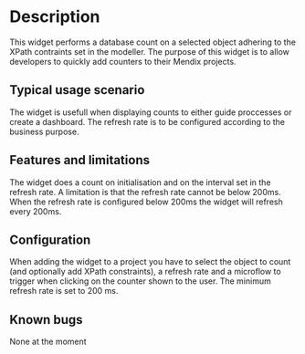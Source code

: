 # Description
This widget performs a database count on a selected object adhering to the XPath contraints set in the modeller. The purpose of this widget is to allow developers to quickly add counters to their Mendix projects. 

## Typical usage scenario
The widget is usefull when displaying counts to either guide proccesses or create a dashboard. The refresh rate is to be configured according to the business purpose.

## Features and limitations
The widget does a count on initialisation and on the interval set in the refresh rate. A limitation is that the refresh rate cannot be below 200ms. When the refresh rate is configured below 200ms the widget will refresh every 200ms.

## Configuration
When adding the widget to a project you have to select the object to count (and optionally add XPath constraints), a refresh rate and a microflow to trigger when clicking on the counter shown to the user.
The minimum refresh rate is set to 200 ms.
 
## Known bugs
None at the moment